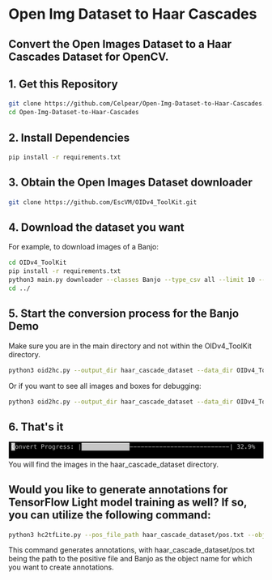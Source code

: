 # Open Img Dataset to Haar Cascades
## Convert the Open Images Dataset to a Haar Cascades Dataset for OpenCV.

## 1. Get this Repository
```bash
git clone https://github.com/Celpear/Open-Img-Dataset-to-Haar-Cascades.git
cd Open-Img-Dataset-to-Haar-Cascades
```
## 2. Install Dependencies
```bash
pip install -r requirements.txt
```

## 3. Obtain the Open Images Dataset downloader
```bash
git clone https://github.com/EscVM/OIDv4_ToolKit.git
```
## 4. Download the dataset you want
For example, to download images of a Banjo:
```bash
cd OIDv4_ToolKit
pip install -r requirements.txt
python3 main.py downloader --classes Banjo --type_csv all --limit 10 --multiclasses 1 --y
cd ../
```

## 5. Start the conversion process for the Banjo Demo
Make sure you are in the main directory and not within the OIDv4_ToolKit directory.
```bash
python3 oid2hc.py --output_dir haar_cascade_dataset --data_dir OIDv4_ToolKit/OID/Dataset/train/Banjo
```
Or if you want to see all images and boxes for debugging:
```bash
python3 oid2hc.py --output_dir haar_cascade_dataset --data_dir OIDv4_ToolKit/OID/Dataset/train/Banjo --show_images True
```
## 6. That's it
![Progress](imgs/progress.jpg)
You will find the images in the haar_cascade_dataset directory.

## Would you like to generate annotations for TensorFlow Light model training as well? If so, you can utilize the following command:
```bash
python3 hc2tfLite.py --pos_file_path haar_cascade_dataset/pos.txt --object_name Banjo
```
This command generates annotations, with haar_cascade_dataset/pos.txt being the path to the positive file and Banjo as the object name for which you want to create annotations.



